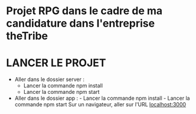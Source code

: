# Projet RPG dans le cadre de ma candidature dans l'entreprise theTribe

# LANCER LE PROJET

- Aller dans le dossier server :
  - Lancer la commande npm install
  - Lancer la commande npm start
- Aller dans le dossier app : - Lancer la commande npm install - Lancer la commande npm start
  Sur un navigateur, aller sur l'URL [localhost:3000](http://localhost:3000)
